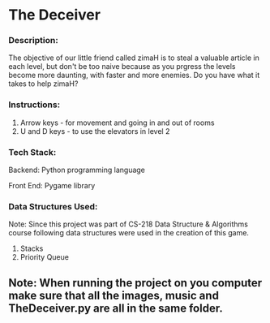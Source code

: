 # The Deceiver

### Description:

The objective of our little friend called zimaH is to steal a valuable article in each level, but don't be too naive because as you prgress the levels become more daunting, with faster and more enemies.
Do you have what it takes to help zimaH?

### Instructions:

1) Arrow keys - for movement and going in and out of rooms
2) U and D keys - to use the elevators in level 2

### Tech Stack:

Backend: Python programming language

Front End: Pygame library

### Data Structures Used:

Note: Since this project was part of CS-218 Data Structure & Algorithms course following data structures were used in the creation of this game.
1) Stacks
2) Priority Queue

## Note: When running the project on you computer make sure that all the images, music and TheDeceiver.py are all in the same folder.
